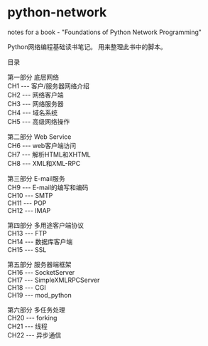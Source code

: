 # python-network
notes for a book - "Foundations of Python Network Programming"

Python网络编程基础读书笔记。
用来整理此书中的脚本。


目录

第一部分 底层网络  
CH1 --- 客户/服务器网络介绍  
CH2 --- 网络客户端  
CH3 --- 网络服务器  
CH4 --- 域名系统  
CH5 --- 高级网络操作  

第二部分 Web Service  
CH6 --- web客户端访问  
CH7 --- 解析HTML和XHTML  
CH8 --- XML和XML-RPC  

第三部分 E-mail服务  
CH9 --- E-mail的编写和编码  
CH10 --- SMTP  
CH11 --- POP  
CH12 --- IMAP  

第四部分 多用途客户端协议  
CH13 --- FTP  
CH14 --- 数据库客户端  
CH15 --- SSL  

第五部分 服务器端框架  
CH16 --- SocketServer  
CH17 --- SimpleXMLRPCServer  
CH18 --- CGI  
CH19 --- mod_python  

第六部分 多任务处理  
CH20 --- forking  
CH21 --- 线程  
CH22 --- 异步通信  

